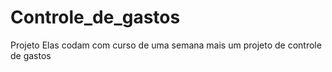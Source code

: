 # Controle_de_gastos
Projeto Elas codam com curso de uma semana mais um projeto de controle de gastos 

